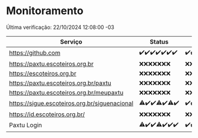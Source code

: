 # Monitoramento

Última verificação: 22/10/2024 12:08:00 -03

|Serviço|Status|Últimas 24h|
|---|---|---|
|https://github.com|<span title="2024-10-15: OK=23">✔️</span><span title="2024-10-16: OK=23">✔️</span><span title="2024-10-17: OK=23">✔️</span><span title="2024-10-18: OK=23">✔️</span><span title="2024-10-19: OK=23">✔️</span><span title="2024-10-20: OK=23">✔️</span><span title="2024-10-21: OK=14">✔️</span>|<span title="21/10/2024 12:09:00 -03 : 200">✔️</span><span title="21/10/2024 13:09:00 -03 : 200">✔️</span><span title="21/10/2024 14:07:00 -03 : 200">✔️</span><span title="21/10/2024 15:11:00 -03 : 200">✔️</span><span title="21/10/2024 16:06:00 -03 : 200">✔️</span><span title="21/10/2024 17:09:00 -03 : 200">✔️</span><span title="21/10/2024 18:07:00 -03 : 200">✔️</span><span title="21/10/2024 19:07:00 -03 : 200">✔️</span><span title="21/10/2024 20:08:00 -03 : 200">✔️</span><span title="21/10/2024 21:40:00 -03 : 200">✔️</span><span title="21/10/2024 23:12:00 -03 : 200">✔️</span><span title="22/10/2024 00:15:00 -03 : 200">✔️</span><span title="22/10/2024 01:10:00 -03 : 200">✔️</span><span title="22/10/2024 02:08:00 -03 : 200">✔️</span><span title="22/10/2024 03:12:00 -03 : 200">✔️</span><span title="22/10/2024 04:09:00 -03 : 200">✔️</span><span title="22/10/2024 05:11:00 -03 : 200">✔️</span><span title="22/10/2024 06:08:00 -03 : 200">✔️</span><span title="22/10/2024 07:08:00 -03 : 200">✔️</span><span title="22/10/2024 08:07:00 -03 : 200">✔️</span><span title="22/10/2024 09:15:00 -03 : 200">✔️</span><span title="22/10/2024 10:18:00 -03 : 200">✔️</span><span title="22/10/2024 11:08:00 -03 : 200">✔️</span><span title="22/10/2024 12:08:00 -03 : 200">✔️</span>|
|https://paxtu.escoteiros.org.br|<span title="2024-10-15: Falhas=23">❌</span><span title="2024-10-16: Falhas=23">❌</span><span title="2024-10-17: Falhas=23">❌</span><span title="2024-10-18: Falhas=23">❌</span><span title="2024-10-19: Falhas=23">❌</span><span title="2024-10-20: Falhas=23">❌</span><span title="2024-10-21: Falhas=14">❌</span>|<span title="21/10/2024 12:09:00 -03 : 403">❌</span><span title="21/10/2024 13:09:00 -03 : 403">❌</span><span title="21/10/2024 14:07:00 -03 : 403">❌</span><span title="21/10/2024 15:11:00 -03 : 403">❌</span><span title="21/10/2024 16:06:00 -03 : 403">❌</span><span title="21/10/2024 17:09:00 -03 : 403">❌</span><span title="21/10/2024 18:07:00 -03 : 403">❌</span><span title="21/10/2024 19:07:00 -03 : 403">❌</span><span title="21/10/2024 20:08:00 -03 : 403">❌</span><span title="21/10/2024 21:40:00 -03 : 403">❌</span><span title="21/10/2024 23:12:00 -03 : 403">❌</span><span title="22/10/2024 00:15:00 -03 : 403">❌</span><span title="22/10/2024 01:10:00 -03 : 403">❌</span><span title="22/10/2024 02:08:00 -03 : 403">❌</span><span title="22/10/2024 03:12:00 -03 : 403">❌</span><span title="22/10/2024 04:09:00 -03 : 403">❌</span><span title="22/10/2024 05:11:00 -03 : 403">❌</span><span title="22/10/2024 06:08:00 -03 : 403">❌</span><span title="22/10/2024 07:08:00 -03 : 403">❌</span><span title="22/10/2024 08:07:00 -03 : 403">❌</span><span title="22/10/2024 09:15:00 -03 : 403">❌</span><span title="22/10/2024 10:18:00 -03 : 403">❌</span><span title="22/10/2024 11:08:00 -03 : 403">❌</span><span title="22/10/2024 12:08:00 -03 : 403">❌</span>|
|https://escoteiros.org.br|<span title="2024-10-15: Falhas=23">❌</span><span title="2024-10-16: Falhas=23">❌</span><span title="2024-10-17: Falhas=23">❌</span><span title="2024-10-18: Falhas=23">❌</span><span title="2024-10-19: Falhas=23">❌</span><span title="2024-10-20: Falhas=23">❌</span><span title="2024-10-21: Falhas=14">❌</span>|<span title="21/10/2024 12:09:00 -03 : 403">❌</span><span title="21/10/2024 13:09:00 -03 : 403">❌</span><span title="21/10/2024 14:07:00 -03 : 403">❌</span><span title="21/10/2024 15:11:00 -03 : 403">❌</span><span title="21/10/2024 16:06:00 -03 : 403">❌</span><span title="21/10/2024 17:09:00 -03 : 403">❌</span><span title="21/10/2024 18:07:00 -03 : 403">❌</span><span title="21/10/2024 19:07:00 -03 : 403">❌</span><span title="21/10/2024 20:08:00 -03 : 403">❌</span><span title="21/10/2024 21:40:00 -03 : 403">❌</span><span title="21/10/2024 23:12:00 -03 : 403">❌</span><span title="22/10/2024 00:15:00 -03 : 403">❌</span><span title="22/10/2024 01:10:00 -03 : 403">❌</span><span title="22/10/2024 02:08:00 -03 : 403">❌</span><span title="22/10/2024 03:12:00 -03 : 403">❌</span><span title="22/10/2024 04:09:00 -03 : 403">❌</span><span title="22/10/2024 05:11:00 -03 : 403">❌</span><span title="22/10/2024 06:08:00 -03 : 403">❌</span><span title="22/10/2024 07:08:00 -03 : 403">❌</span><span title="22/10/2024 08:07:00 -03 : 403">❌</span><span title="22/10/2024 09:15:00 -03 : 403">❌</span><span title="22/10/2024 10:18:00 -03 : 403">❌</span><span title="22/10/2024 11:08:00 -03 : 403">❌</span><span title="22/10/2024 12:08:00 -03 : 403">❌</span>|
|https://paxtu.escoteiros.org.br/paxtu|<span title="2024-10-15: Falhas=23">❌</span><span title="2024-10-16: Falhas=23">❌</span><span title="2024-10-17: Falhas=23">❌</span><span title="2024-10-18: Falhas=23">❌</span><span title="2024-10-19: Falhas=23">❌</span><span title="2024-10-20: Falhas=23">❌</span><span title="2024-10-21: Falhas=14">❌</span>|<span title="21/10/2024 12:09:00 -03 : 403">❌</span><span title="21/10/2024 13:09:00 -03 : 403">❌</span><span title="21/10/2024 14:07:00 -03 : 403">❌</span><span title="21/10/2024 15:11:00 -03 : 403">❌</span><span title="21/10/2024 16:06:00 -03 : 403">❌</span><span title="21/10/2024 17:09:00 -03 : 403">❌</span><span title="21/10/2024 18:07:00 -03 : 403">❌</span><span title="21/10/2024 19:07:00 -03 : 403">❌</span><span title="21/10/2024 20:08:00 -03 : 403">❌</span><span title="21/10/2024 21:40:00 -03 : 403">❌</span><span title="21/10/2024 23:12:00 -03 : 403">❌</span><span title="22/10/2024 00:15:00 -03 : 403">❌</span><span title="22/10/2024 01:10:00 -03 : 403">❌</span><span title="22/10/2024 02:08:00 -03 : 403">❌</span><span title="22/10/2024 03:12:00 -03 : 403">❌</span><span title="22/10/2024 04:09:00 -03 : 403">❌</span><span title="22/10/2024 05:11:00 -03 : 403">❌</span><span title="22/10/2024 06:08:00 -03 : 403">❌</span><span title="22/10/2024 07:08:00 -03 : 403">❌</span><span title="22/10/2024 08:07:00 -03 : 403">❌</span><span title="22/10/2024 09:15:00 -03 : 403">❌</span><span title="22/10/2024 10:18:00 -03 : 403">❌</span><span title="22/10/2024 11:08:00 -03 : 403">❌</span><span title="22/10/2024 12:08:00 -03 : 403">❌</span>|
|https://paxtu.escoteiros.org.br/meupaxtu|<span title="2024-10-15: Falhas=23">❌</span><span title="2024-10-16: Falhas=23">❌</span><span title="2024-10-17: Falhas=23">❌</span><span title="2024-10-18: Falhas=23">❌</span><span title="2024-10-19: Falhas=23">❌</span><span title="2024-10-20: Falhas=23">❌</span><span title="2024-10-21: Falhas=14">❌</span>|<span title="21/10/2024 12:09:00 -03 : 403">❌</span><span title="21/10/2024 13:09:00 -03 : 403">❌</span><span title="21/10/2024 14:07:00 -03 : 403">❌</span><span title="21/10/2024 15:11:00 -03 : 403">❌</span><span title="21/10/2024 16:06:00 -03 : 403">❌</span><span title="21/10/2024 17:09:00 -03 : 403">❌</span><span title="21/10/2024 18:07:00 -03 : 403">❌</span><span title="21/10/2024 19:07:00 -03 : 403">❌</span><span title="21/10/2024 20:08:00 -03 : 403">❌</span><span title="21/10/2024 21:40:00 -03 : 403">❌</span><span title="21/10/2024 23:12:00 -03 : 403">❌</span><span title="22/10/2024 00:15:00 -03 : 403">❌</span><span title="22/10/2024 01:10:00 -03 : 403">❌</span><span title="22/10/2024 02:08:00 -03 : 403">❌</span><span title="22/10/2024 03:12:00 -03 : 403">❌</span><span title="22/10/2024 04:09:00 -03 : 403">❌</span><span title="22/10/2024 05:11:00 -03 : 403">❌</span><span title="22/10/2024 06:08:00 -03 : 403">❌</span><span title="22/10/2024 07:08:00 -03 : 403">❌</span><span title="22/10/2024 08:07:00 -03 : 403">❌</span><span title="22/10/2024 09:15:00 -03 : 403">❌</span><span title="22/10/2024 10:18:00 -03 : 403">❌</span><span title="22/10/2024 11:08:00 -03 : 403">❌</span><span title="22/10/2024 12:08:00 -03 : 403">❌</span>|
|https://sigue.escoteiros.org.br/siguenacional|<span title="2024-10-15: OK=21, Falhas=2">⚠️</span><span title="2024-10-16: OK=23">✔️</span><span title="2024-10-17: OK=23">✔️</span><span title="2024-10-18: OK=18, Falhas=5">⚠️</span><span title="2024-10-19: OK=23">✔️</span><span title="2024-10-20: OK=22, Falhas=1">⚠️</span><span title="2024-10-21: OK=14">✔️</span>|<span title="21/10/2024 12:09:00 -03 : 200">✔️</span><span title="21/10/2024 13:09:00 -03 : 200">✔️</span><span title="21/10/2024 14:07:00 -03 : 200">✔️</span><span title="21/10/2024 15:11:00 -03 : 200">✔️</span><span title="21/10/2024 16:06:00 -03 : 200">✔️</span><span title="21/10/2024 17:09:00 -03 : 200">✔️</span><span title="21/10/2024 18:07:00 -03 : 200">✔️</span><span title="21/10/2024 19:07:00 -03 : 200">✔️</span><span title="21/10/2024 20:08:00 -03 : 200">✔️</span><span title="21/10/2024 21:40:00 -03 : 200">✔️</span><span title="21/10/2024 23:12:00 -03 : 200">✔️</span><span title="22/10/2024 00:15:00 -03 : 200">✔️</span><span title="22/10/2024 01:10:00 -03 : 200">✔️</span><span title="22/10/2024 02:08:00 -03 : 200">✔️</span><span title="22/10/2024 03:12:00 -03 : 200">✔️</span><span title="22/10/2024 04:09:00 -03 : 200">✔️</span><span title="22/10/2024 05:11:00 -03 : 200">✔️</span><span title="22/10/2024 06:08:00 -03 : 200">✔️</span><span title="22/10/2024 07:08:00 -03 : 200">✔️</span><span title="22/10/2024 08:07:00 -03 : 200">✔️</span><span title="22/10/2024 09:15:00 -03 : 200">✔️</span><span title="22/10/2024 10:18:00 -03 : 200">✔️</span><span title="22/10/2024 11:08:00 -03 : 200">✔️</span><span title="22/10/2024 12:08:00 -03 : 200">✔️</span>|
|https://id.escoteiros.org.br/|<span title="2024-10-15: Falhas=23">❌</span><span title="2024-10-16: Falhas=23">❌</span><span title="2024-10-17: Falhas=23">❌</span><span title="2024-10-18: Falhas=23">❌</span><span title="2024-10-19: Falhas=23">❌</span><span title="2024-10-20: Falhas=23">❌</span><span title="2024-10-21: Falhas=14">❌</span>|<span title="21/10/2024 12:09:00 -03 : 403">❌</span><span title="21/10/2024 13:09:00 -03 : 403">❌</span><span title="21/10/2024 14:07:00 -03 : 403">❌</span><span title="21/10/2024 15:11:00 -03 : 403">❌</span><span title="21/10/2024 16:06:00 -03 : 403">❌</span><span title="21/10/2024 17:09:00 -03 : 403">❌</span><span title="21/10/2024 18:07:00 -03 : 403">❌</span><span title="21/10/2024 19:07:00 -03 : 403">❌</span><span title="21/10/2024 20:08:00 -03 : 403">❌</span><span title="21/10/2024 21:40:00 -03 : 403">❌</span><span title="21/10/2024 23:12:00 -03 : 403">❌</span><span title="22/10/2024 00:15:00 -03 : 403">❌</span><span title="22/10/2024 01:10:00 -03 : 403">❌</span><span title="22/10/2024 02:08:00 -03 : 403">❌</span><span title="22/10/2024 03:12:00 -03 : 403">❌</span><span title="22/10/2024 04:09:00 -03 : 403">❌</span><span title="22/10/2024 05:11:00 -03 : 403">❌</span><span title="22/10/2024 06:08:00 -03 : 403">❌</span><span title="22/10/2024 07:08:00 -03 : 403">❌</span><span title="22/10/2024 08:07:00 -03 : 403">❌</span><span title="22/10/2024 09:15:00 -03 : 403">❌</span><span title="22/10/2024 10:18:00 -03 : 403">❌</span><span title="22/10/2024 11:08:00 -03 : 403">❌</span><span title="22/10/2024 12:08:00 -03 : 403">❌</span>|
|Paxtu Login|<span title="2024-10-15: OK=22, Falhas=1">⚠️</span><span title="2024-10-16: OK=23">✔️</span><span title="2024-10-17: OK=23">✔️</span><span title="2024-10-18: OK=21, Falhas=2">⚠️</span><span title="2024-10-19: OK=23">✔️</span><span title="2024-10-20: OK=23">✔️</span><span title="2024-10-21: OK=14">✔️</span>|<span title="21/10/2024 12:09:00 -03 : 200">✔️</span><span title="21/10/2024 13:09:00 -03 : 200">✔️</span><span title="21/10/2024 14:07:00 -03 : 200">✔️</span><span title="21/10/2024 15:11:00 -03 : 200">✔️</span><span title="21/10/2024 16:06:00 -03 : 200">✔️</span><span title="21/10/2024 17:09:00 -03 : 200">✔️</span><span title="21/10/2024 18:07:00 -03 : 200">✔️</span><span title="21/10/2024 19:07:00 -03 : 200">✔️</span><span title="21/10/2024 20:08:00 -03 : 200">✔️</span><span title="21/10/2024 21:40:00 -03 : 200">✔️</span><span title="21/10/2024 23:12:00 -03 : 200">✔️</span><span title="22/10/2024 00:15:00 -03 : 200">✔️</span><span title="22/10/2024 01:10:00 -03 : 200">✔️</span><span title="22/10/2024 02:08:00 -03 : 200">✔️</span><span title="22/10/2024 03:12:00 -03 : 200">✔️</span><span title="22/10/2024 04:09:00 -03 : 200">✔️</span><span title="22/10/2024 05:11:00 -03 : 200">✔️</span><span title="22/10/2024 06:08:00 -03 : 200">✔️</span><span title="22/10/2024 07:08:00 -03 : 200">✔️</span><span title="22/10/2024 08:07:00 -03 : 200">✔️</span><span title="22/10/2024 09:15:00 -03 : 200">✔️</span><span title="22/10/2024 10:18:00 -03 : 200">✔️</span><span title="22/10/2024 11:08:00 -03 : 200">✔️</span><span title="22/10/2024 12:08:00 -03 : 200">✔️</span>|
